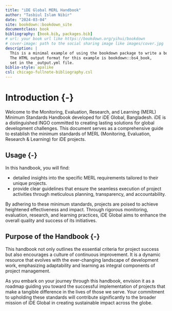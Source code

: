 ```yaml
--- 
title: "iDE Global MERL Handbook"
author: "Tasbiul Islam Nibir"
date: "2024-03-04"
site: bookdown::bookdown_site
documentclass: book
bibliography: [book.bib, packages.bib]
# url: your book url like https://bookdown.org/yihui/bookdown
# cover-image: path to the social sharing image like images/cover.jpg
description: |
  This is a minimal example of using the bookdown package to write a book.
  The HTML output format for this example is bookdown::bs4_book,
  set in the _output.yml file.
biblio-style: apalike
csl: chicago-fullnote-bibliography.csl
---
```


# Introduction {-}

Welcome to the Monitoring, Evaluation, Research, and Learning (MERL) Minimum Standards Handbook developed for iDE Global, Bangladesh. iDE is a distinguished INGO committed to creating lasting solutions for global development challenges. This document serves as a comprehensive guide to establish the minimum standards of MERL (Monitoring, Evaluation, Research & Learning) for iDE projects.

## Usage {-}

In this handbook, you will find:
- detailed insights into the specific MERL requirements tailored to their unique projects.
- provide clear guidelines that ensure the seamless execution of project activities through meticulous planning, transparency, and accountability.

By adhering to these minimum standards, projects are poised to achieve heightened effectiveness and impact. Through rigorous monitoring, evaluation, research, and learning practices, iDE Global aims to enhance the overall quality and success of its initiatives.

## Purpose of the Handbook {-}

This handbook not only outlines the essential criteria for project success but also encourages a culture of continuous improvement. It is a dynamic resource that evolves with the ever-changing landscape of development work, emphasizing adaptability and learning as integral components of project management.

As you embark on your journey through this handbook, envision it as a roadmap guiding you toward the successful implementation of projects that make a tangible difference in the lives of those we serve. Your commitment to upholding these standards will contribute significantly to the broader mission of iDE Global in creating sustainable impact across the globe.









